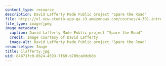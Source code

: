 ```yaml
---
content_type: resource
description: David Lafferty Made Public project "Spare the Road"
file: https://ol-ocw-studio-app-qa.s3.amazonaws.com/courses/4-301-introduction-to-the-visual-arts-spring-2007/84671fc90b2445937f69b709ca0dcb8b_1lafferty.jpg
file_type: image/jpeg
image_metadata:
  caption: David Lafferty Made Public project "Spare the Road"
  credit: Image courtesy of David Lafferty
  image-alt: David Lafferty Made Public project "Spare the Road"
resourcetype: Image
title: 1lafferty.jpg
uid: 84671fc9-0b24-4593-7f69-b709ca0dcb8b
---
```

